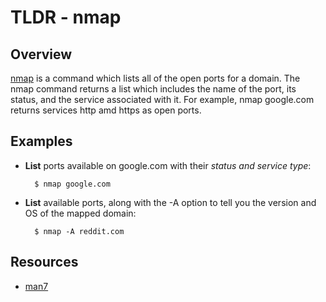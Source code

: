 TLDR - nmap
==========

Overview
--------

[nmap] is a command which lists all of the open ports for a domain.  The nmap command returns a list which includes the name of the port, its status, and the service associated with it.  For example, nmap google.com returns services http amd https as open ports.

Examples
--------

- **List** ports available on google.com with their *status and service type*:

        $ nmap google.com

- **List** available ports, along with the -A option to tell you the version and OS of the mapped domain:

		$ nmap -A reddit.com

Resources
---------

- [man7](http://man7.org/linux/man-pages/man1/nmap.1.html)

[nmap]: http://man7.org/linux/man-pages/man1/nmap.1.html

